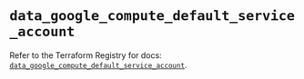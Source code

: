 # `data_google_compute_default_service_account`

Refer to the Terraform Registry for docs: [`data_google_compute_default_service_account`](https://registry.terraform.io/providers/hashicorp/google/5.45.2/docs/data-sources/compute_default_service_account).

